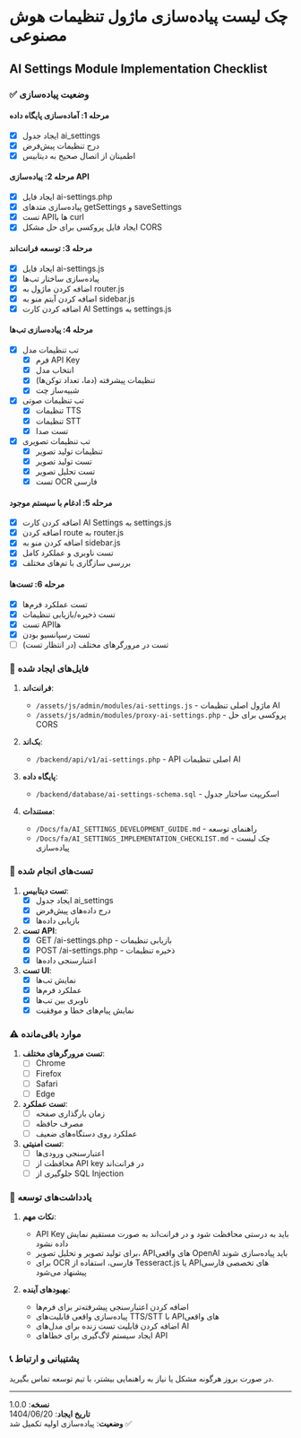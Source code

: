 # چک لیست پیاده‌سازی ماژول تنظیمات هوش مصنوعی
## AI Settings Module Implementation Checklist

### ✅ وضعیت پیاده‌سازی

#### مرحله 1: آماده‌سازی پایگاه داده
- [x] ایجاد جدول ai_settings
- [x] درج تنظیمات پیش‌فرض
- [x] اطمینان از اتصال صحیح به دیتابیس

#### مرحله 2: پیاده‌سازی API
- [x] ایجاد فایل ai-settings.php
- [x] پیاده‌سازی متدهای getSettings و saveSettings
- [x] تست APIها با curl
- [x] ایجاد فایل پروکسی برای حل مشکل CORS

#### مرحله 3: توسعه فرانت‌اند
- [x] ایجاد فایل ai-settings.js
- [x] پیاده‌سازی ساختار تب‌ها
- [x] اضافه کردن ماژول به router.js
- [x] اضافه کردن آیتم منو به sidebar.js
- [x] اضافه کردن کارت AI Settings به settings.js

#### مرحله 4: پیاده‌سازی تب‌ها
- [x] تب تنظیمات مدل
  - [x] فرم API Key
  - [x] انتخاب مدل
  - [x] تنظیمات پیشرفته (دما، تعداد توکن‌ها)
  - [x] شبیه‌ساز چت
- [x] تب تنظیمات صوتی
  - [x] تنظیمات TTS
  - [x] تنظیمات STT
  - [x] تست صدا
- [x] تب تنظیمات تصویری
  - [x] تنظیمات تولید تصویر
  - [x] تست تولید تصویر
  - [x] تست تحلیل تصویر
  - [x] تست OCR فارسی

#### مرحله 5: ادغام با سیستم موجود
- [x] اضافه کردن کارت AI Settings به settings.js
- [x] اضافه کردن route به router.js
- [x] اضافه کردن منو به sidebar.js
- [x] تست ناوبری و عملکرد کامل
- [x] بررسی سازگاری با تم‌های مختلف

#### مرحله 6: تست‌ها
- [x] تست عملکرد فرم‌ها
- [x] تست ذخیره/بازیابی تنظیمات
- [x] تست APIها
- [x] تست رسپانسیو بودن
- [ ] تست در مرورگرهای مختلف (در انتظار تست)

### 📁 فایل‌های ایجاد شده

1. **فرانت‌اند**:
   - `/assets/js/admin/modules/ai-settings.js` - ماژول اصلی تنظیمات AI
   - `/assets/js/admin/modules/proxy-ai-settings.php` - پروکسی برای حل CORS

2. **بک‌اند**:
   - `/backend/api/v1/ai-settings.php` - API اصلی تنظیمات AI

3. **پایگاه داده**:
   - `/backend/database/ai-settings-schema.sql` - اسکریپت ساختار جدول

4. **مستندات**:
   - `/Docs/fa/AI_SETTINGS_DEVELOPMENT_GUIDE.md` - راهنمای توسعه
   - `/Docs/fa/AI_SETTINGS_IMPLEMENTATION_CHECKLIST.md` - چک لیست پیاده‌سازی

### 🧪 تست‌های انجام شده

1. **تست دیتابیس**:
   - [x] ایجاد جدول ai_settings
   - [x] درج داده‌های پیش‌فرض
   - [x] بازیابی داده‌ها

2. **تست API**:
   - [x] GET /ai-settings.php - بازیابی تنظیمات
   - [x] POST /ai-settings.php - ذخیره تنظیمات
   - [x] اعتبارسنجی داده‌ها

3. **تست UI**:
   - [x] نمایش تب‌ها
   - [x] عملکرد فرم‌ها
   - [x] ناوبری بین تب‌ها
   - [x] نمایش پیام‌های خطا و موفقیت

### ⚠️ موارد باقی‌مانده

1. **تست مرورگرهای مختلف**:
   - [ ] Chrome
   - [ ] Firefox
   - [ ] Safari
   - [ ] Edge

2. **تست عملکرد**:
   - [ ] زمان بارگذاری صفحه
   - [ ] مصرف حافظه
   - [ ] عملکرد روی دستگاه‌های ضعیف

3. **تست امنیتی**:
   - [ ] اعتبارسنجی ورودی‌ها
   - [ ] محافظت از API key در فرانت‌اند
   - [ ] جلوگیری از SQL Injection

### 📝 یادداشت‌های توسعه

1. **نکات مهم**:
   - API Key باید به درستی محافظت شود و در فرانت‌اند به صورت مستقیم نمایش داده نشود
   - برای تولید تصویر و تحلیل تصویر، APIهای واقعی OpenAI باید پیاده‌سازی شوند
   - برای OCR فارسی، استفاده از Tesseract.js یا APIهای تخصصی فارسی پیشنهاد می‌شود

2. **بهبودهای آینده**:
   - اضافه کردن اعتبارسنجی پیشرفته‌تر برای فرم‌ها
   - پیاده‌سازی واقعی قابلیت‌های TTS/STT با APIهای واقعی
   - اضافه کردن قابلیت تست زنده برای مدل‌های AI
   - ایجاد سیستم لاگ‌گیری برای خطاهای API

### 📞 پشتیبانی و ارتباط

در صورت بروز هرگونه مشکل یا نیاز به راهنمایی بیشتر، با تیم توسعه تماس بگیرید.

---

**نسخه**: 1.0.0  
**تاریخ ایجاد**: 1404/06/20  
**وضعیت**: پیاده‌سازی اولیه تکمیل شد ✅